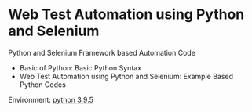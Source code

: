 # Web Test Automation using Python and Selenium
Python and Selenium Framework based Automation Code
- Basic of Python: Basic Python Syntax
- Web Test Automation using Python and Selenium: Example Based Python Codes

Environment: [python 3.9.5](https://www.python.org/downloads/)

